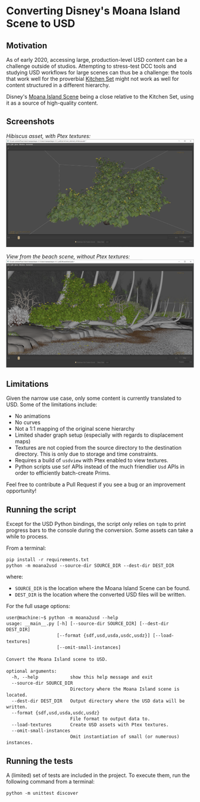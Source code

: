 # Converting Disney's Moana Island Scene to USD

## Motivation

As of early 2020, accessing large, production-level USD content can be a challenge outside of studios. Attempting to stress-test DCC tools and studying USD workflows for large scenes can thus be a challenge: the tools that work well for the proverbial [Kitchen Set](http://graphics.pixar.com/usd/downloads.html) might not work as well for content structured in a different hierarchy.

Disney's [Moana Island Scene](https://www.technology.disneyanimation.com/islandscene) being a close relative to the Kitchen Set, using it as a source of high-quality content.

## Screenshots

_Hibiscus asset, with Ptex textures:_
![Textured hibiscus](./docs/textured-hibiscus.png)

_View from the beach scene, without Ptex textures:_
![Beach camera](./docs/beach-cam.png)

## Limitations

Given the narrow use case, only some content is currently translated to USD. Some of the limitations include:
 * No animations
 * No curves
 * Not a 1:1 mapping of the original scene hierarchy
 * Limited shader graph setup (especially with regards to displacement maps)
 * Textures are not copied from the source directory to the destination directory. This is only due to storage and time constraints.
 * Requires a build of `usdview` with Ptex enabled to view textures.
 * Python scripts use `Sdf` APIs instead of the much friendlier `Usd` APIs in order to efficiently batch-create Prims.

Feel free to contribute a Pull Request if you see a bug or an improvement opportunity!

## Running the script

Except for the USD Python bindings, the script only relies on `tqdm` to print progress bars to the console during the conversion. Some assets can take a while to process.

From a terminal:
```
pip install -r requirements.txt
python -m moana2usd --source-dir SOURCE_DIR --dest-dir DEST_DIR
```
where:
 * `SOURCE_DIR` is the location where the Moana Island Scene can be found.
 * `DEST_DIR` is the location where the converted USD files will be written.

For the full usage options:
```console
user@machine:~$ python -m moana2usd --help
usage: __main__.py [-h] [--source-dir SOURCE_DIR] [--dest-dir DEST_DIR]
                   [--format {sdf,usd,usda,usdc,usdz}] [--load-textures]
                   [--omit-small-instances]

Convert the Moana Island scene to USD.

optional arguments:
  -h, --help            show this help message and exit
  --source-dir SOURCE_DIR
                        Directory where the Moana Island scene is located.
  --dest-dir DEST_DIR   Output directory where the USD data will be written.
  --format {sdf,usd,usda,usdc,usdz}
                        File format to output data to.
  --load-textures       Create USD assets with Ptex textures.
  --omit-small-instances
                        Omit instantiation of small (or numerous) instances.
```

## Running the tests

A (limited) set of tests are included in the project. To execute them, run the following command from a terminal:
```
python -m unittest discover
```
